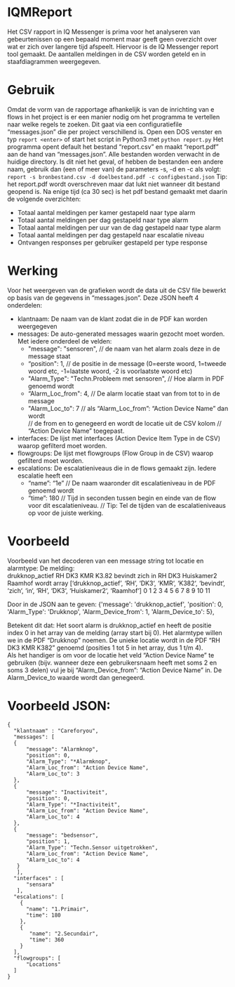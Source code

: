 # IQMReport
Het CSV rapport in IQ Messenger is prima voor het analyseren van gebeurtenissen op een bepaald moment maar geeft geen overzicht over wat er zich over langere tijd afspeelt. Hiervoor is de IQ Messenger report tool gemaakt. De aantallen meldingen in de CSV worden geteld en in staafdiagrammen weergegeven. 
# Gebruik 
Omdat de vorm van de rapportage afhankelijk is van de inrichting van e flows in het project is er een manier nodig om het programma te vertellen naar welke regels te zoeken. Dit gaat via een configuratiefile “messages.json” die per project verschillend is. 
Open een DOS venster en typ
`report <enter>` 
of start het script in Python3 met
`python report.py`
Het programma opent default het bestand “report.csv” en maakt “report.pdf” aan de hand van “messages.json”. Alle bestanden worden verwacht in de huidige directory. Is dit niet het geval, of hebben de bestanden een andere naam, gebruik dan (een of meer van) de parameters -s, -d en -c als volgt: `report -s bronbestand.csv -d doelbestand.pdf -c configbestand.json`
Tip: het report.pdf wordt overschreven maar dat lukt niet wanneer dit bestand geopend is. 
Na enige tijd (ca 30 sec) is het pdf bestand gemaakt met daarin de volgende overzichten: 
* Totaal aantal meldingen per kamer gestapeld naar type alarm 
* Totaal aantal meldingen per dag gestapeld naar type alarm 
* Totaal aantal meldingen per uur van de dag gestapeld naar type alarm 
* Totaal aantal meldingen per dag gestapeld naar escalatie niveau 
* Ontvangen responses per gebruiker gestapeld per type response 

# Werking 
Voor het weergeven van de grafieken wordt de data uit de CSV file bewerkt op basis van de gegevens in “messages.json”. Deze JSON heeft 4 onderdelen: 
* klantnaam: De naam van de klant zodat die in de PDF kan worden weergegeven  
* messages: De auto-generated messages waarin gezocht moet worden. Met iedere onderdeel de velden: 
  * "message": "sensoren",    // de naam van het alarm zoals deze in de message staat 
  * “position":  1,   // de positie in de message (0=eerste woord, 1=tweede woord etc, -1=laatste woord, -2 is voorlaatste woord etc) 
  * "Alarm_Type": "Techn.Probleem met sensoren", // Hoe alarm in PDF genoemd wordt 
  * “Alarm_Loc_from": 4,      // De alarm locatie staat van from tot to in de message 
  * "Alarm_Loc_to": 7         // als “Alarm_Loc_from”: “Action Device Name” dan wordt  
                              // de from en to genegeerd en wordt de locatie uit de CSV kolom 
                              // “Action Device Name” toegepast. 
* interfaces: De lijst met interfaces (Action Device Item Type in de CSV) waarop gefilterd moet worden. 
* flowgroups: De lijst met flowgroups (Flow Group in de CSV) waarop gefilterd moet worden. 
* escalations: De escalatieniveaus die in de flows gemaakt zijn. Iedere escalatie heeft een 
  * “name”: “1e”   // De naam waaronder dit escalatieniveau in de PDF genoemd wordt  
  * “time”: 180    // Tijd in seconden tussen begin en einde van de flow voor dit escalatieniveau.
                   // Tip: Tel de tijden van de escalatieniveaus op voor de juiste werking. 

# Voorbeeld 
Voorbeeld van het decoderen van een message string tot locatie en alarmtype: 
De melding:  
drukknop_actief RH DK3 KMR K3.82 bevindt zich in RH DK3 Huiskamer2 Raamhof 
wordt array 
[‘drukknop_actief’, ‘RH’, ‘DK3‘, ‘KMR‘, ‘K382‘, ‘bevindt‘, ‘zich‘, ‘in‘, ‘RH‘, ‘DK3‘, ‘Huiskamer2‘, ‘Raamhof‘]
   0                  1     2      3      4         5        6      7      8     9        10            11 

Door in de JSON aan te geven: 
{'message': 'drukknop_actief', 
   'position': 0, 
   'Alarm_Type': 'Drukknop', 
   'Alarm_Device_from': 1, 
   'Alarm_Device_to': 5}, 

Betekent dit dat: 
Het soort alarm is drukknop_actief en heeft de positie index 0 in het array van de melding (array start bij 0). Het alarmtype willen we in de PDF “Drukknop” noemen. De unieke locatie wordt in de PDF “RH DK3 KMR K382” genoemd (posities 1 tot 5 in het array, dus 1 t/m 4).  
Als het handiger is om voor de locatie het veld “Action Device Name” te gebruiken (bijv. wanneer deze een gebruikersnaam heeft met soms 2 en soms 3 delen) vul je bij “Alarm_Device_from”: “Action Device Name” in. De Alarm_Device_to waarde wordt dan genegeerd. 

# Voorbeeld JSON: 

    { 
      "klantnaam" : "Careforyou", 
      "messages": [ 
      { 
          "message": "Alarmknop", 
          "position": 0, 
          "Alarm_Type": "*Alarmknop", 
          "Alarm_Loc_from": "Action Device Name", 
          "Alarm_Loc_to": 3 
      }, 
      { 
          "message": "Inactiviteit", 
          "position": 0, 
          "Alarm_Type": "*Inactiviteit",     
          "Alarm_Loc_from": "Action Device Name", 
          "Alarm_Loc_to": 4 
      }, 
      { 
          "message": "bedsensor", 
          "position": 1, 
          "Alarm_Type": "Techn.Sensor uitgetrokken", 
          "Alarm_Loc_from": "Action Device Name", 
          "Alarm_Loc_to": 4 
       } 
       ],
      "interfaces" : [
          "sensara"
       ],
      "escalations": [ 
        {
          "name": "1.Primair", 
          "time": 180 
        }, 
        {
           "name": "2.Secundair", 
           "time": 360 
        } 
      ], 
      "flowgroups": [ 
          "Locations" 
      ]
    }
